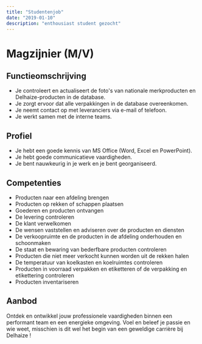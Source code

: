 ```yaml
---
title: "Studentenjob"
date: "2019-01-10"
description: "enthousiast student gezocht"
---
```


# Magzijnier (M/V)

## Functieomschrijving

- Je controleert en actualiseert de foto's van nationale merkproducten en Delhaize-producten in de database.
- Je zorgt ervoor dat alle verpakkingen in de database overeenkomen.
- Je neemt contact op met leveranciers via e-mail of telefoon.
- Je werkt samen met de interne teams.

## Profiel

- Je hebt een goede kennis van MS Office (Word, Excel en PowerPoint).
- Je hebt goede communicatieve vaardigheden.
- Je bent nauwkeurig in je werk en je bent georganiseerd.

## Competenties

- Producten naar een afdeling brengen
- Producten op rekken of schappen plaatsen
- Goederen en producten ontvangen
- De levering controleren
- De klant verwelkomen
- De wensen vaststellen en adviseren over de producten en diensten
- De verkoopruimte en de producten in de afdeling onderhouden en schoonmaken
- De staat en bewaring van bederfbare producten controleren
- Producten die niet meer verkocht kunnen worden uit de rekken halen
- De temperatuur van koelkasten en koelruimtes controleren
- Producten in voorraad verpakken en etiketteren of de verpakking en etikettering controleren
- Producten inventariseren

## Aanbod

Ontdek en ontwikkel jouw professionele vaardigheden binnen een performant team en een energieke omgeving. Voel en beleef je passie en wie weet, misschien is dit wel het begin van een geweldige carrière bij Delhaize !
